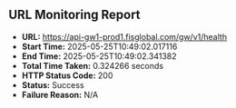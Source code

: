 ## URL Monitoring Report

- **URL:** https://api-gw1-prod1.fisglobal.com/gw/v1/health
- **Start Time:** 2025-05-25T10:49:02.017116
- **End Time:** 2025-05-25T10:49:02.341382
- **Total Time Taken:** 0.324266 seconds
- **HTTP Status Code:** 200
- **Status:** Success
- **Failure Reason:** N/A
